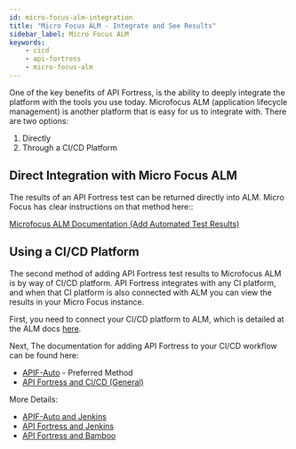 ```yaml
---
id: micro-focus-alm-integration
title: "Micro Focus ALM - Integrate and See Results"
sidebar_label: Micro Focus ALM
keywords:
    - cicd
    - api-fortress
    - micro-focus-alm
---
```


One of the key benefits of API Fortress, is the ability to deeply integrate the platform with the tools you use today. Microfocus ALM (application lifecycle management) is another platform that is easy for us to integrate with. There are two options:

1. Directly
2. Through a CI/CD Platform

## Direct Integration with Micro Focus ALM

The results of an API Fortress test can be returned directly into ALM. Micro Focus has clear instructions on that method here::

[Microfocus ALM Documentation (Add Automated Test Results)](https://admhelp.microfocus.com/octane/en/latest/Online/Content/API/how_test-results.htm)

## Using a CI/CD Platform

The second method of adding API Fortress test results to Microfocus ALM is by way of CI/CD platform. API Fortress integrates with any CI platform, and when that CI platform is also connected with ALM you can view the results in your Micro Focus instance.

First, you need to connect your CI/CD platform to ALM, which is detailed at the ALM docs [here](https://admhelp.microfocus.com/octane/en/latest/Online/Content/GetStarted/GetStarted.htm).

Next, The documentation for adding API Fortress to your CI/CD workflow can be found here:

- [APIF-Auto](/api-testing/ci/apif-auto) - Preferred Method
- [API Fortress and CI/CD (General)](/api-testing/ci/jenkins/using-the-api)

More Details:

- [APIF-Auto and Jenkins](/api-testing/ci/jenkins/apif-auto)
- [API Fortress and Jenkins](/api-testing/ci/jenkins/using-the-api)
- [API Fortress and Bamboo](/api-testing/ci/connecting-with-bamboo)
